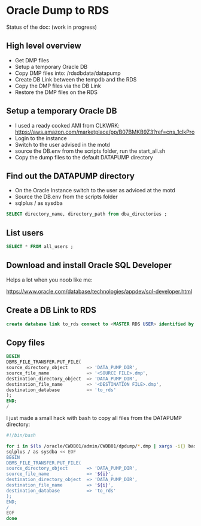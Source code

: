 # Oracle Dump to RDS
Status of the doc: (work in progress)

## High level overview

 - Get DMP files
 - Setup a temporary Oracle DB
 - Copy DMP files into: /rdsdbdata/datapump
 - Create DB Link between the tempdb and the RDS
 - Copy the DMP files via the DB Link
 - Restore the DMP files on the RDS

## Setup a temporary Oracle DB

 - I used a ready cooked AMI from CLKWRK: https://aws.amazon.com/marketplace/pp/B07BMKB9Z3?ref=cns_1clkPro
 - Login to the instance
 - Switch to the user advised in the motd
 - source the DB.env from the scripts folder, run the start_all.sh
 - Copy the dump files to the default DATAPUMP directory

## Find out the DATAPUMP directory
 - On the Oracle Instance switch to the user as adviced at the motd
 - Source the DB.env from the scripts folder
 - sqlplus / as sysdba

```SQL
SELECT directory_name, directory_path from dba_directories ;
```

## List users
```SQL
SELECT * FROM all_users ;
```

## Download and install Oracle SQL Developer
Helps a lot when you noob like me:

https://www.oracle.com/database/technologies/appdev/sql-developer.html

## Create a DB Link to RDS
```SQL
create database link to_rds connect to <MASTER RDS USER> identified by "<MASTER RDS PASS>" using '(DESCRIPTION=(ADDRESS=(PROTOCOL=TCP)(HOST=<RDS ENDPOINT>)(PORT=1521))(CONNECT_DATA=(SID=ORCL)))';
```

## Copy files
```SQL
BEGIN
DBMS_FILE_TRANSFER.PUT_FILE(
source_directory_object       => 'DATA_PUMP_DIR',
source_file_name              => '<SOURCE FILE>.dmp',
destination_directory_object  => 'DATA_PUMP_DIR',
destination_file_name         => '<DESTINATION FILE>.dmp', 
destination_database          => 'to_rds' 
);
END;
/ 
```

I just made a small hack with bash to copy all files from the DATAPUMP directory:

```bash
#!/bin/bash

for i in $(ls /oracle/CWDB01/admin/CWDB01/dpdump/*.dmp | xargs -i{} basename {}) ; do 
sqlplus / as sysdba << EOF
BEGIN
DBMS_FILE_TRANSFER.PUT_FILE(
source_directory_object       => 'DATA_PUMP_DIR',
source_file_name              => '${i}',
destination_directory_object  => 'DATA_PUMP_DIR',
destination_file_name         => '${i}', 
destination_database          => 'to_rds' 
);
END;
/ 
EOF
done
```
